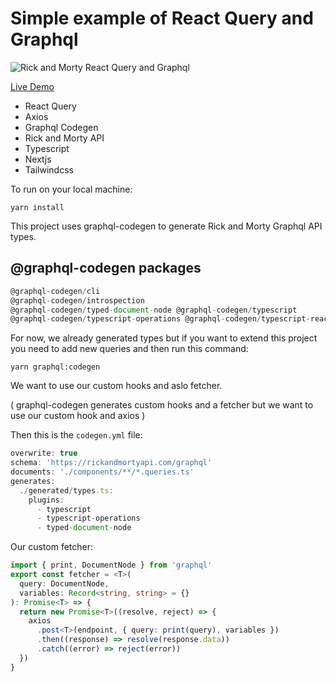 # Simple example of React Query and Graphql

![Rick and Morty React Query and Graphql](https://user-images.githubusercontent.com/5009172/160182631-5505d704-44d2-446f-9003-53cd18e95edc.png)

[Live Demo](https://codesandbox.io/s/simple-example-of-react-query-and-graphql-43wys8)

- React Query
- Axios
- Graphql Codegen
- Rick and Morty API
- Typescript
- Nextjs
- Tailwindcss

To run on your local machine:

`yarn install`

This project uses graphql-codegen to generate Rick and Morty Graphql API types.

## @graphql-codegen packages

```js
@graphql-codegen/cli
@graphql-codegen/introspection
@graphql-codegen/typed-document-node @graphql-codegen/typescript
@graphql-codegen/typescript-operations @graphql-codegen/typescript-react-query
```

For now, we already generated types but if you want to extend this project you need to add new queries and then run this command:

`yarn graphql:codegen`

We want to use our custom hooks and aslo fetcher.

( graphql-codegen generates custom hooks and a fetcher but we want to use our custom hook and axios )

Then this is the `codegen.yml` file:

```js
overwrite: true
schema: 'https://rickandmortyapi.com/graphql'
documents: './components/**/*.queries.ts'
generates:
  ./generated/types.ts:
    plugins:
      - typescript
      - typescript-operations
      - typed-document-node

```

Our custom fetcher:

```ts
import { print, DocumentNode } from 'graphql'
export const fetcher = <T>(
  query: DocumentNode,
  variables: Record<string, string> = {}
): Promise<T> => {
  return new Promise<T>((resolve, reject) => {
    axios
      .post<T>(endpoint, { query: print(query), variables })
      .then((response) => resolve(response.data))
      .catch((error) => reject(error))
  })
}
```
